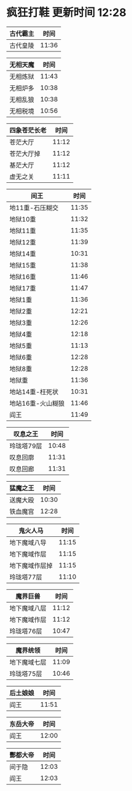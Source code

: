 # 疯狂打鞋 更新时间 12:28

| 古代霸主   | 时间    |
|--------|-------|
| 古代皇陵 | 11:36 |

| 无相天魔   | 时间    |
|--------|-------|
| 无相炼狱 | 11:43 |
| 无相炉多 | 10:38 |
| 无相乱狼 | 10:38 |
| 无相税境 | 10:56 |

| 四象苍茫长老   | 时间    |
|--------|-------|
| 苍茫大厅 | 11:12 |
| 苍茫大厅掉 | 11:12 |
| 基茫大厅 | 11:12 |
| 虚无之关 | 11:11 |

| 间王   | 时间    |
|--------|-------|
| 地11重-石压糊交 | 11:35 |
| 地狱10重 | 11:32 |
| 地狱11重 | 11:35 |
| 地狱12重 | 11:39 |
| 地狱14重 | 10:31 |
| 地狱15重 | 11:38 |
| 地狱16重 | 11:46 |
| 地狱17重 | 11:47 |
| 地狱1重 | 11:36 |
| 地狱2重 | 12:21 |
| 地狱3重 | 12:26 |
| 地狱4重 | 12:18 |
| 地狱5重 | 11:13 |
| 地狱6重 | 12:28 |
| 地狱8重 | 12:28 |
| 地狱重 | 11:36 |
| 地站14重-枉死状 | 10:31 |
| 地站16重-火山糊狼 | 11:46 |
| 阎王 | 11:49 |

| 叹息之王   | 时间    |
|--------|-------|
| 玲珑塔79层 | 10:48 |
| 叹息回廓 | 11:31 |
| 叹息回廊 | 11:31 |

| 猛魔之王   | 时间    |
|--------|-------|
| 送魔大殴 | 10:30 |
| 铁血魔宫 | 12:28 |

| 鬼火人马   | 时间    |
|--------|-------|
| 地下魔域八导 | 11:15 |
| 地下魔域作层 | 11:15 |
| 地下魔域作层掉 | 11:15 |
| 玲珑塔77层 | 11:10 |

| 魔界巨兽   | 时间    |
|--------|-------|
| 地下魔域八层 | 11:12 |
| 地下魔域作层 | 11:12 |
| 玲珑塔76层 | 10:47 |

| 魔界统领   | 时间    |
|--------|-------|
| 地下魔域七层 | 11:09 |
| 玲珑塔75层 | 10:46 |

| 后土娘娘   | 时间    |
|--------|-------|
| 阎王 | 11:51 |

| 东岳大帝   | 时间    |
|--------|-------|
| 阎王 | 12:00 |

| 酆都大帝   | 时间    |
|--------|-------|
| 间于隐 | 12:03 |
| 阎王 | 12:03 |